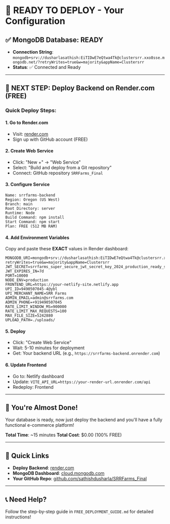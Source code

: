 # 🚀 READY TO DEPLOY - Your Configuration

## ✅ **MongoDB Database**: READY
- **Connection String**: `mongodb+srv://dusharlasathish:EiTIDwE7eQtwa4Tk@clustersrr.xxo8sse.mongodb.net/?retryWrites=true&w=majority&appName=Clustersrr`
- **Status**: ✅ Connected and Ready

---

## 🎯 **NEXT STEP: Deploy Backend on Render.com (FREE)**

### **Quick Deploy Steps:**

#### **1. Go to Render.com**
- Visit: [render.com](https://render.com)
- Sign up with GitHub account (FREE)

#### **2. Create Web Service**
- Click: "New +" → "Web Service"
- Select: "Build and deploy from a Git repository"
- Connect: GitHub repository `SRRFarms_Final`

#### **3. Configure Service**
```
Name: srrfarms-backend
Region: Oregon (US West)
Branch: main
Root Directory: server
Runtime: Node
Build Command: npm install
Start Command: npm start
Plan: FREE (512 MB RAM)
```

#### **4. Add Environment Variables**
Copy and paste these **EXACT** values in Render dashboard:

```env
MONGODB_URI=mongodb+srv://dusharlasathish:EiTIDwE7eQtwa4Tk@clustersrr.xxo8sse.mongodb.net/?retryWrites=true&w=majority&appName=Clustersrr
JWT_SECRET=srrfarms_super_secure_jwt_secret_key_2024_production_ready_sathish
JWT_EXPIRES_IN=7d
PORT=10000
NODE_ENV=production
FRONTEND_URL=https://your-netlify-site.netlify.app
UPI_ID=9490507045-4@ybl
UPI_MERCHANT_NAME=SRR Farms
ADMIN_EMAIL=admin@srrfarms.com
ADMIN_PHONE=+919490507045
RATE_LIMIT_WINDOW_MS=900000
RATE_LIMIT_MAX_REQUESTS=100
MAX_FILE_SIZE=5242880
UPLOAD_PATH=./uploads/
```

#### **5. Deploy**
- Click: "Create Web Service"
- Wait: 5-10 minutes for deployment
- Get: Your backend URL (e.g., `https://srrfarms-backend.onrender.com`)

#### **6. Update Frontend**
- Go to: Netlify dashboard
- Update: `VITE_API_URL=https://your-render-url.onrender.com/api`
- Redeploy: Frontend

---

## 🎉 **You're Almost Done!**

Your database is ready, now just deploy the backend and you'll have a fully functional e-commerce platform!

**Total Time**: ~15 minutes
**Total Cost**: $0.00 (100% FREE)

---

## 🔗 **Quick Links**
- **Deploy Backend**: [render.com](https://render.com)
- **MongoDB Dashboard**: [cloud.mongodb.com](https://cloud.mongodb.com)
- **Your GitHub Repo**: [github.com/sathishdusharla/SRRFarms_Final](https://github.com/sathishdusharla/SRRFarms_Final)

---

## 📞 **Need Help?**
Follow the step-by-step guide in `FREE_DEPLOYMENT_GUIDE.md` for detailed instructions!
